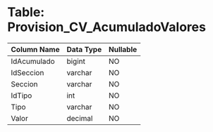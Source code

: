 # Table: Provision_CV_AcumuladoValores

| Column Name | Data Type | Nullable |
|-------------|-----------|----------|
| IdAcumulado | bigint | NO |
| IdSeccion | varchar | NO |
| Seccion | varchar | NO |
| IdTipo | int | NO |
| Tipo | varchar | NO |
| Valor | decimal | NO |
